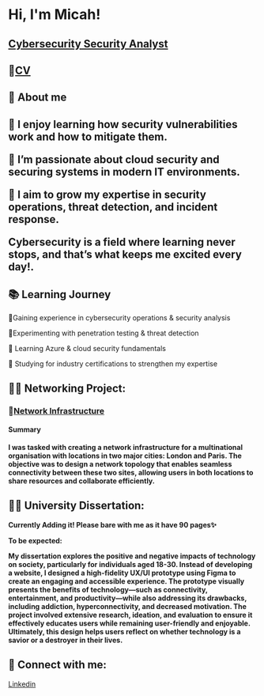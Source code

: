 <h1>Hi, I'm Micah! </h1>
<h2><a href="www.linkedin.com/in/micah-kate-saberola-72ba981a3">Cybersecurity Security Analyst</a></h2>
<h2>🌱<a href= "https://m0rningztar.github.io/micahportfolio/">CV</a></h2>
<h2> 🚀 About me  <h2>
  
🔹 I enjoy learning how security vulnerabilities work and how to mitigate them.
  
🔹 I’m passionate about cloud security and securing systems in modern IT environments.

🔹 I aim to grow my expertise in security operations, threat detection, and incident response.

Cybersecurity is a field where learning never stops, and that’s what keeps me excited every day!.

<h2>📚 Learning Journey</h2>

🔹Gaining experience in cybersecurity operations & security analysis

🔹Experimenting with penetration testing & threat detection

🔹 Learning Azure & cloud security fundamentals

🔹 Studying for industry certifications to strengthen my expertise
  
<h2>👨‍💻 Networking Project:</h2>
<h3>🔭<a href= "https://github.com/M0rnIngzTar/Project1">Network Infrastructure</a></h3>
<h4>Summary</h4>
<b>I was tasked with creating a network infrastructure for a multinational organisation with locations in two major cities: London and Paris. The objective was to design a network topology that enables seamless connectivity between these two sites, allowing users in both locations to share resources and collaborate efficiently.</b>

<h2>👨‍💻 University Dissertation:</h2>
<b>Currently Adding it! Please bare with me as it have 90 pages✨</b>

<b>To be expected:</b>

<b>My dissertation explores the positive and negative impacts of technology on society, particularly for individuals aged 18-30. Instead of developing a website, I designed a high-fidelity UX/UI prototype using Figma to create an engaging and accessible experience. The prototype visually presents the benefits of technology—such as connectivity, entertainment, and productivity—while also addressing its drawbacks, including addiction, hyperconnectivity, and decreased motivation. The project involved extensive research, ideation, and evaluation to ensure it effectively educates users while remaining user-friendly and enjoyable. Ultimately, this design helps users reflect on whether technology is a savior or a destroyer in their lives.
</b>




<h2> 🤳 Connect with me:</h2>
<a href="www.linkedin.com/in/micah-kate-saberola-72ba981a3"> Linkedin</a>

<!--
**joshmadakor1/joshmadakor1** is a ✨ _special_ ✨ repository because its `README.md` (this file) appears on your GitHub profile.

Here are some ideas to get you started:

- 🔭 I’m currently working on ...
- 🌱 I’m currently learning ...
- 👯 I’m looking to collaborate on ...
- 🤔 I’m looking for help with ...
- 💬 Ask me about ...
- 📫 How to reach me: ...
- 😄 Pronouns: ...
- ⚡ Fun fact: ...
-->
